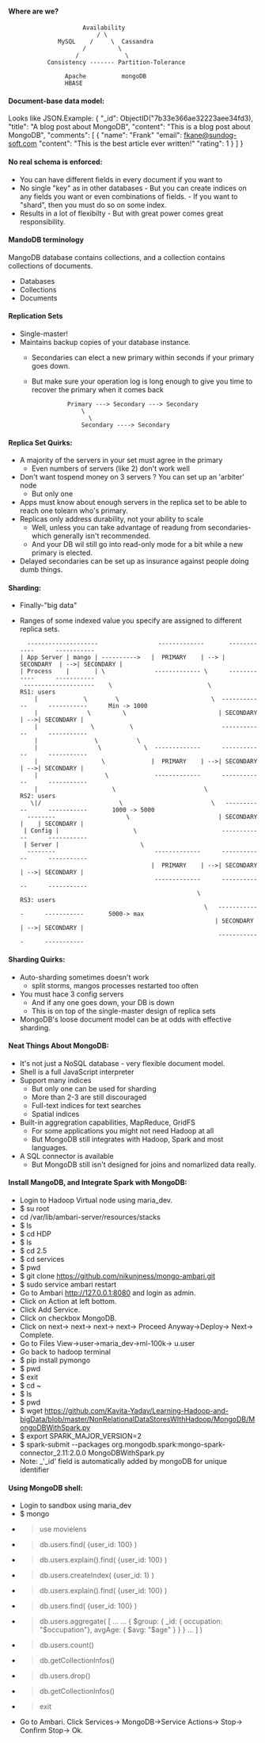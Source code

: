 #### Where are we?
  
  
                         Availability
                             / \
                  MySQL    /     \  Cassandra
                         /         \
                       /             \
               Consistency ------- Partition-Tolerance
                  
                    Apache          mongoDB
                    HBASE                   
                    
#### Document-base data model:

Looks like JSON.Example:
{
      "_id": ObjectID("7b33e366ae32223aee34fd3),
      "title": "A blog post about MongoDB",
      "content": "This is a blog post about MongoDB",
      "comments": [
                {
                      "name": "Frank"
                      "email": fkane@sundog-soft.com
                      "content": "This is the best article ever written!"
                      "rating": 1
                  }
                ]
 }
 
 #### No real schema is enforced:
 
 - You can have different fields in every document if you want to
 - No single "key" as in other databases
        - But you can create indices on any fields you want or even combinations of fields.
        - If you want to "shard", then you must do so on some index.
 - Results in a lot of flexibilty
        - But with great power comes great responsibility.
       
  #### MandoDB terminology
  MangoDB database contains collections, and a collection contains collections of documents.
  - Databases
  - Collections
  - Documents
  
  #### Replication Sets
  - Single-master!
  - Maintains backup copies of your database instance.
      - Secondaries can elect a new primary within seconds if your primary goes down.
      - But make sure your operation log is long enough to give you time to recover the primary when it comes back
      
                      Primary ---> Secondary ---> Secondary
                          \
                            \
                          Secondary ----> Secondary
                          
   #### Replica Set Quirks:
   - A majority of the servers in your set must agree in the primary
        - Even numbers of servers (like 2) don't work well
   - Don't want tospend money on 3 servers ? You can set up an 'arbiter' node
        - But only one
   - Apps must know about enough servers in the replica set to be able to reach one tolearn who's primary.
   - Replicas only address durability, not your ability to scale
        - Well, unless you can take advantage of readung from secondaries- which generally isn't recommended.
        - And your DB wil still go into read-only mode for a bit while a new primary is elected.
   - Delayed secondaries can be set up as insurance against people doing dumb things.
   
  #### Sharding:
  
  - Finally-"big data"
  - Ranges of some indexed value you specify are assigned to different replica sets.
  
          --------------------                 -------------       ------------      -----------
        | App Server | mango | ---------->   |  PRIMARY    | --> | SECONDARY  | -->| SECONDARY |
        | Process    |       | \              ------------- \      ------------      -----------
         --------------------    \                           \                                       RS1: users
            |             \        \                          \  ------------      -----------      Min -> 1000
            |              \         \                          | SECONDARY  | -->| SECONDARY |
            |               \          \                         ------------      -----------
            |                \           \                          
            |                 \            \  -------------      ------------      -----------
            |                  \             |  PRIMARY    | -->| SECONDARY  | -->| SECONDARY |
            |                   \             -------------      ------------      -----------
            |                     \                         \                                        RS2: users
           \|/                      \                         \   -----------      -----------       1000 -> 5000
          --------                    \                         | SECONDARY  |    | SECONDARY |
         | Config |                     \                        ------------      -----------
         | Server |                       \                           
          --------                            -------------      ------------      -----------
                                             |  PRIMARY    | -->| SECONDARY  | -->| SECONDARY |
                                              -------------      ------------      -----------
                                                          \                                         RS3: users
                                                            \   ------------      -----------       5000-> max
                                                               | SECONDARY  | -->| SECONDARY |
                                                                ------------      -----------
                                                              
  #### Sharding Quirks:
  
  - Auto-sharding sometimes doesn't work
      - split storms, mangos processes restarted too often
  - You must hace 3 config servers
      - And if any one goes down, your DB is down
      - This is on top of the single-master design of replica sets
  - MongoDB's loose document model can be at odds with effective sharding.
  
  #### Neat Things About MongoDB:
  
  - It's not just a NoSQL database - very flexible document model.
  - Shell is a full JavaScript interpreter
  - Support many indices
      - But only one can be used for sharding
      - More than 2-3 are still discouraged
      - Full-text indices for text searches
      - Spatial indices
  - Built-in aggregration capabilities, MapReduce, GridFS
       - For some applications you might not need Hadoop at all
       - But MongoDB still integrates with Hadoop, Spark and most languages.
  - A SQL connector is available
       - But MongoDB still isn't designed for joins and nomarlized data really.
       
 #### Install MangoDB, and Integrate Spark with MongoDB:
 
  - Login to Hadoop Virtual node using maria_dev.
  - $ su root
  - cd /var/lib/ambari-server/resources/stacks
  - $ ls
  - $ cd HDP
  - $ ls
  - $ cd 2.5
  - $ cd services
  - $ pwd
  - $ git clone https://github.com/nikunjness/mongo-ambari.git
  - $ sudo service ambari restart
  - Go to Ambari http://127.0.0.1:8080 and login as admin.
  - Click on Action at left bottom.
  - Click Add Service.
  - Click on checkbox MongoDB.
  - Click on next-> next-> next-> next-> Proceed Anyway->Deploy-> Next-> Complete.
  - Go to Files View->user->maria_dev->ml-100k-> u.user
  - Go back to hadoop terminal
  - $ pip install pymongo
  - $ pwd
  - $ exit
  - $ cd ~
  - $ ls
  - $ pwd
  - $ wget https://github.com/Kavita-Yadav/Learning-Hadoop-and-bigData/blob/master/NonRelationalDataStoresWIthHadoop/MongoDB/MongoDBWithSpark.py
  - $ export SPARK_MAJOR_VERSION=2
  - $ spark-submit --packages org.mongodb.spark:mongo-spark-connector_2.11:2.0.0 MongoDBWithSpark.py
  - Note: _'_id' field is automatically added by mongoDB for unique identifier
  
  #### Using MongoDB shell:
  - Login to sandbox using maria_dev
  - $ mongo
  - > use movielens
  - > db.users.find( {user_id: 100} )
  - > db.users.explain().find( {user_id: 100} )
  - > db.users.createIndex( {user_id: 1} )
  - > db.users.explain().find( {user_id: 100} )
  - > db.users.find( {user_id: 100} )
  - >  db.users.aggregate( [
       ... ...  { $group: { _id: { occupation: "$occupation"}, avgAge: { $avg: "$age" } } }
       ... ] )
  - > db.users.count()
  - > db.getCollectionInfos()
  - > db.users.drop()
  - > db.getCollectionInfos()
  - > exit
  - Go to Ambari. Click Services-> MongoDB->Service Actions-> Stop-> Confirm Stop-> Ok.
                                                              
                                                              
